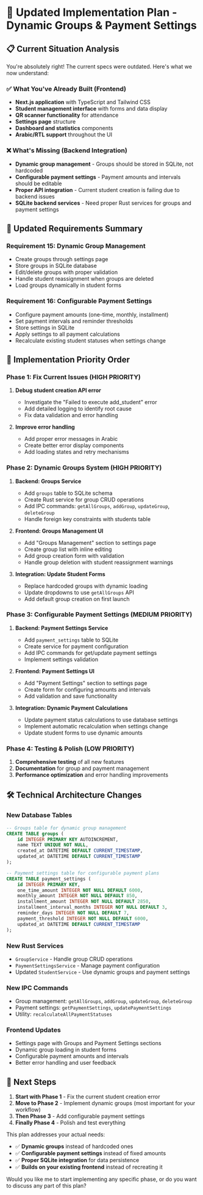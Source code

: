 # 🎯 Updated Implementation Plan - Dynamic Groups & Payment Settings

## 📋 **Current Situation Analysis**

You're absolutely right! The current specs were outdated. Here's what we now understand:

### ✅ **What You've Already Built (Frontend)**

- **Next.js application** with TypeScript and Tailwind CSS
- **Student management interface** with forms and data display
- **QR scanner functionality** for attendance
- **Settings page** structure
- **Dashboard and statistics** components
- **Arabic/RTL support** throughout the UI

### ❌ **What's Missing (Backend Integration)**

- **Dynamic group management** - Groups should be stored in SQLite, not hardcoded
- **Configurable payment settings** - Payment amounts and intervals should be editable
- **Proper API integration** - Current student creation is failing due to backend issues
- **SQLite backend services** - Need proper Rust services for groups and payment settings

## 🎯 **Updated Requirements Summary**

### **Requirement 15: Dynamic Group Management**

- Create groups through settings page
- Store groups in SQLite database
- Edit/delete groups with proper validation
- Handle student reassignment when groups are deleted
- Load groups dynamically in student forms

### **Requirement 16: Configurable Payment Settings**

- Configure payment amounts (one-time, monthly, installment)
- Set payment intervals and reminder thresholds
- Store settings in SQLite
- Apply settings to all payment calculations
- Recalculate existing student statuses when settings change

## 🚀 **Implementation Priority Order**

### **Phase 1: Fix Current Issues (HIGH PRIORITY)**

1. **Debug student creation API error**

   - Investigate the "Failed to execute add_student" error
   - Add detailed logging to identify root cause
   - Fix data validation and error handling

2. **Improve error handling**
   - Add proper error messages in Arabic
   - Create better error display components
   - Add loading states and retry mechanisms

### **Phase 2: Dynamic Groups System (HIGH PRIORITY)**

1. **Backend: Groups Service**

   - Add `groups` table to SQLite schema
   - Create Rust service for group CRUD operations
   - Add IPC commands: `getAllGroups`, `addGroup`, `updateGroup`, `deleteGroup`
   - Handle foreign key constraints with students table

2. **Frontend: Groups Management UI**

   - Add "Groups Management" section to settings page
   - Create group list with inline editing
   - Add group creation form with validation
   - Handle group deletion with student reassignment warnings

3. **Integration: Update Student Forms**
   - Replace hardcoded groups with dynamic loading
   - Update dropdowns to use `getAllGroups` API
   - Add default group creation on first launch

### **Phase 3: Configurable Payment Settings (MEDIUM PRIORITY)**

1. **Backend: Payment Settings Service**

   - Add `payment_settings` table to SQLite
   - Create service for payment configuration
   - Add IPC commands for get/update payment settings
   - Implement settings validation

2. **Frontend: Payment Settings UI**

   - Add "Payment Settings" section to settings page
   - Create form for configuring amounts and intervals
   - Add validation and save functionality

3. **Integration: Dynamic Payment Calculations**
   - Update payment status calculations to use database settings
   - Implement automatic recalculation when settings change
   - Update student forms to use dynamic amounts

### **Phase 4: Testing & Polish (LOW PRIORITY)**

1. **Comprehensive testing** of all new features
2. **Documentation** for group and payment management
3. **Performance optimization** and error handling improvements

## 🛠️ **Technical Architecture Changes**

### **New Database Tables**

```sql
-- Groups table for dynamic group management
CREATE TABLE groups (
    id INTEGER PRIMARY KEY AUTOINCREMENT,
    name TEXT UNIQUE NOT NULL,
    created_at DATETIME DEFAULT CURRENT_TIMESTAMP,
    updated_at DATETIME DEFAULT CURRENT_TIMESTAMP
);

-- Payment settings table for configurable payment plans
CREATE TABLE payment_settings (
    id INTEGER PRIMARY KEY,
    one_time_amount INTEGER NOT NULL DEFAULT 6000,
    monthly_amount INTEGER NOT NULL DEFAULT 850,
    installment_amount INTEGER NOT NULL DEFAULT 2850,
    installment_interval_months INTEGER NOT NULL DEFAULT 3,
    reminder_days INTEGER NOT NULL DEFAULT 7,
    payment_threshold INTEGER NOT NULL DEFAULT 6000,
    updated_at DATETIME DEFAULT CURRENT_TIMESTAMP
);
```

### **New Rust Services**

- `GroupService` - Handle group CRUD operations
- `PaymentSettingsService` - Manage payment configuration
- Updated `StudentService` - Use dynamic groups and payment settings

### **New IPC Commands**

- Group management: `getAllGroups`, `addGroup`, `updateGroup`, `deleteGroup`
- Payment settings: `getPaymentSettings`, `updatePaymentSettings`
- Utility: `recalculateAllPaymentStatuses`

### **Frontend Updates**

- Settings page with Groups and Payment Settings sections
- Dynamic group loading in student forms
- Configurable payment amounts and intervals
- Better error handling and user feedback

## 📝 **Next Steps**

1. **Start with Phase 1** - Fix the current student creation error
2. **Move to Phase 2** - Implement dynamic groups (most important for your workflow)
3. **Then Phase 3** - Add configurable payment settings
4. **Finally Phase 4** - Polish and test everything

This plan addresses your actual needs:

- ✅ **Dynamic groups** instead of hardcoded ones
- ✅ **Configurable payment settings** instead of fixed amounts
- ✅ **Proper SQLite integration** for data persistence
- ✅ **Builds on your existing frontend** instead of recreating it

Would you like me to start implementing any specific phase, or do you want to discuss any part of this plan?
